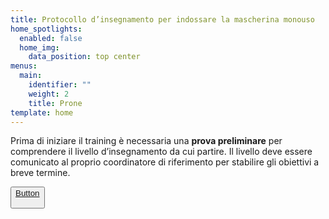 ```yaml
---
title: Protocollo d’insegnamento per indossare la mascherina monouso
home_spotlights:
  enabled: false
  home_img:
    data_position: top center
menus:
  main:
    identifier: ""
    weight: 2
    title: Prone
template: home
---
```

Prima di iniziare il training è necessaria una **prova preliminare** per comprendere il livello d’insegnamento da cui partire. Il livello deve essere comunicato al proprio coordinatore di riferimento per stabilire gli obiettivi a breve termine.

<button class="button-save large">[Button](http://www.centroallenamente.it/)
